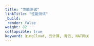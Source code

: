 ```yaml
---
title: "性能测试"
linkTitle: "性能测试"
_build:
 render: false 
weight: 82
collapsible: true
keyword: QingCloud, 云计算, 青云, NAT网关
---
```


